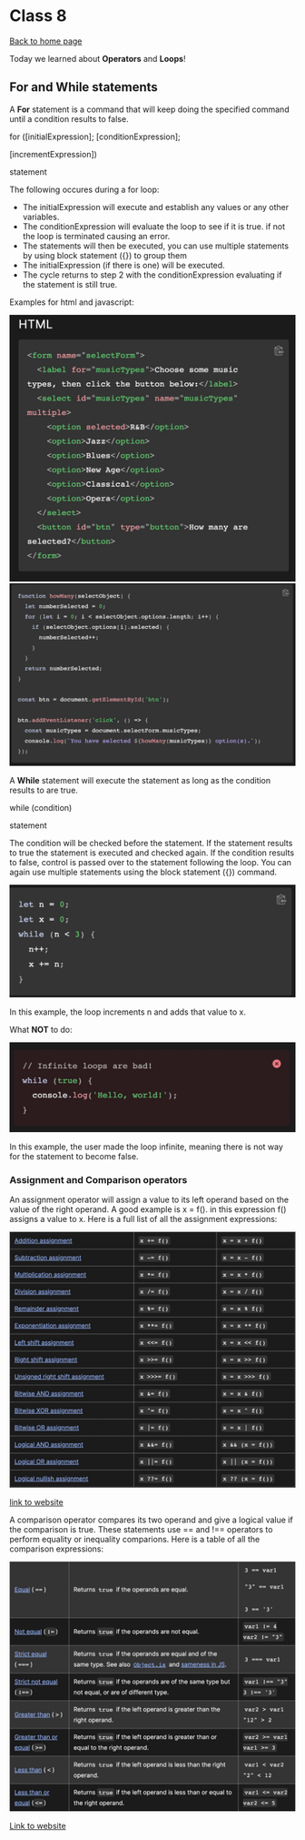 # Class 8

[Back to home page](../README.md)

Today we learned about **Operators** and **Loops**!

## For and While statements

A **For** statement is a command that will keep doing the specified command until a condition results to false.

for ([initialExpression]; [conditionExpression];

[incrementExpression])
  
  statement

The following occures during a for loop:

- The initialExpression will execute and establish any values or any other variables.
- The conditionExpression will evaluate the loop to see if it is true. if not the loop is terminated causing an error.
- The statements will then be executed, you can use multiple statements by using block statement ({}) to group them
- The initialExpression (if there is one) will be executed.
- The cycle returns to step 2 with the conditionExpression evaluating if the statement is still true.

Examples for html and javascript:

![HTMLexample](../CE25AEF3-263E-491C-8324-629E813AB525.jpeg)
![JavaScriptexample](../DB95B923-90CC-41DF-B039-AE0EE8E07EEA.jpeg)

A **While** statement will execute the statement as long as the condition results to are true.

while (condition)
  
  statement

The condition will be checked before the statement. If the statement results to true the statement is executed and checked again. If the condition results to false, control is passed over to the statement following the loop. You can again use multiple statements using the block statement ({}) command.

![whileexample](../4F42818E-A193-4BFA-9B81-E936D815B1AC.jpeg)

In this example, the loop increments n and adds that value to x.

What **NOT** to do:

![whatnottodo](../EA843EC2-5B99-48AD-9989-238026A3686B_4_5005_c.jpeg)

In this example, the user made the loop infinite, meaning there is not way for the statement to become false.

### Assignment and Comparison operators

An assignment operator will assign a value to its left operand based on the value of the right operand. A good example is x = f(). in this expression f() assigns a value to x. Here is a full list of all the assignment expressions:

![assignmentexample](../D2B4DC2D-7B56-49EA-8ED2-308342C8C635.jpeg)

[link to website](https://developer.mozilla.org/en-US/docs/Web/JavaScript/Guide/Expressions_and_Operators#assignment_operators)

A comparison operator compares its two operand and give a logical value if the comparison is true. These statements use == and !== operators to perform equality or inequality comparions. Here is a table of all the comparison expressions:

![comparisonexample](../A6A83A02-ABDF-485F-ABA1-46E9D0445AA6.jpeg)

[Link to website](https://developer.mozilla.org/en-US/docs/Web/JavaScript/Guide/Expressions_and_Operators#comparison_operators)